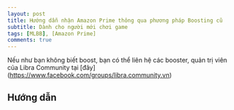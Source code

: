 ```yaml
---
layout: post
title: Hướng dẫn nhận Amazon Prime thông qua phương pháp Boosting cũ
subtitle: Dành cho người mới chơi game
tags: [MLBB], [Amazon Prime]
comments: true
---
```


Nếu như bạn không biết boost, bạn có thể liên hệ các booster, quản trị viên của Libra Community tại [đây]
(https://www.facebook.com/groups/libra.community.vn)
## Hướng dẫn
